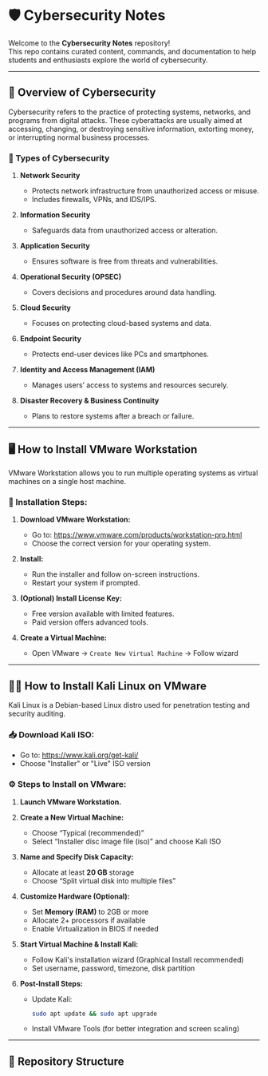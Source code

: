 # 🛡️ Cybersecurity Notes

Welcome to the **Cybersecurity Notes** repository!  
This repo contains curated content, commands, and documentation to help students and enthusiasts explore the world of cybersecurity.

---

## 📘 Overview of Cybersecurity

Cybersecurity refers to the practice of protecting systems, networks, and programs from digital attacks. These cyberattacks are usually aimed at accessing, changing, or destroying sensitive information, extorting money, or interrupting normal business processes.

### 🔐 Types of Cybersecurity

1. **Network Security**
   - Protects network infrastructure from unauthorized access or misuse.
   - Includes firewalls, VPNs, and IDS/IPS.

2. **Information Security**
   - Safeguards data from unauthorized access or alteration.

3. **Application Security**
   - Ensures software is free from threats and vulnerabilities.

4. **Operational Security (OPSEC)**
   - Covers decisions and procedures around data handling.

5. **Cloud Security**
   - Focuses on protecting cloud-based systems and data.

6. **Endpoint Security**
   - Protects end-user devices like PCs and smartphones.

7. **Identity and Access Management (IAM)**
   - Manages users’ access to systems and resources securely.

8. **Disaster Recovery & Business Continuity**
   - Plans to restore systems after a breach or failure.

---

## 🖥️ How to Install VMware Workstation

VMware Workstation allows you to run multiple operating systems as virtual machines on a single host machine.

### 🔧 Installation Steps:

1. **Download VMware Workstation:**
   - Go to: https://www.vmware.com/products/workstation-pro.html
   - Choose the correct version for your operating system.

2. **Install:**
   - Run the installer and follow on-screen instructions.
   - Restart your system if prompted.

3. **(Optional) Install License Key:**
   - Free version available with limited features.
   - Paid version offers advanced tools.

4. **Create a Virtual Machine:**
   - Open VMware → `Create New Virtual Machine` → Follow wizard

---

## 🐱‍💻 How to Install Kali Linux on VMware

Kali Linux is a Debian-based Linux distro used for penetration testing and security auditing.

### 📥 Download Kali ISO:

- Go to: https://www.kali.org/get-kali/
- Choose "Installer" or "Live" ISO version

### ⚙️ Steps to Install on VMware:

1. **Launch VMware Workstation.**

2. **Create a New Virtual Machine:**
   - Choose “Typical (recommended)”
   - Select “Installer disc image file (iso)” and choose Kali ISO

3. **Name and Specify Disk Capacity:**
   - Allocate at least **20 GB** storage
   - Choose “Split virtual disk into multiple files”

4. **Customize Hardware (Optional):**
   - Set **Memory (RAM)** to 2GB or more
   - Allocate 2+ processors if available
   - Enable Virtualization in BIOS if needed

5. **Start Virtual Machine & Install Kali:**
   - Follow Kali's installation wizard (Graphical Install recommended)
   - Set username, password, timezone, disk partition

6. **Post-Install Steps:**
   - Update Kali:  
     ```bash
     sudo apt update && sudo apt upgrade
     ```
   - Install VMware Tools (for better integration and screen scaling)

---

## 📂 Repository Structure

